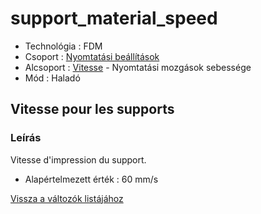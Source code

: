 # support\_material\_speed

* Technológia : FDM
* Csoport : [Nyomtatási beállítások](../../../konfig/print_settings)
* Alcsoport : [Vitesse](../../beallitasok/print_settings.md#vitesse) - Nyomtatási mozgások sebessége
* Mód : Haladó

## Vitesse pour les supports

### Leírás

Vitesse d'impression du support.

* Alapértelmezett érték : 60 mm/s

[Vissza a változók listájához](../../variable_list)

